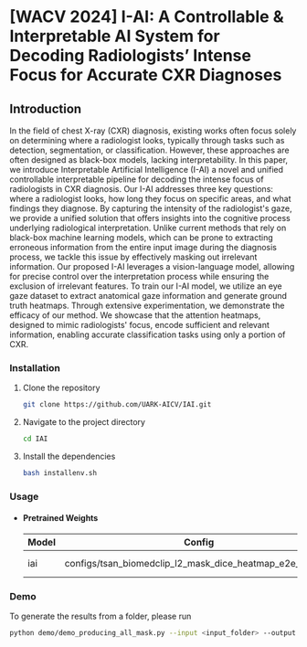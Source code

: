 # [WACV 2024] I-AI: A Controllable & Interpretable AI System for Decoding Radiologists’ Intense Focus for Accurate CXR Diagnoses


## Introduction

In the field of chest X-ray (CXR) diagnosis, existing works often focus solely on determining where a radiologist looks, typically through tasks such as detection, segmentation, or classification. However, these approaches are often designed as black-box models, lacking interpretability. In this paper, we introduce Interpretable Artificial Intelligence (I-AI) a novel and unified controllable interpretable pipeline for decoding the intense focus of radiologists in CXR diagnosis. Our I-AI addresses three key questions: where a radiologist looks, how long they focus on specific areas, and what findings they diagnose. By capturing the intensity of the radiologist's gaze, we provide a unified solution that offers insights into the cognitive process underlying radiological interpretation. Unlike current methods that rely on black-box machine learning models, which can be prone to extracting erroneous information from the entire input image during the diagnosis process, we tackle this issue by effectively masking out irrelevant information. Our proposed I-AI leverages a vision-language model, allowing for precise control over the interpretation process while ensuring the exclusion of irrelevant features.
To train our I-AI model, we utilize an eye gaze dataset to extract anatomical gaze information and generate ground truth heatmaps. Through extensive experimentation, we demonstrate the efficacy of our method. We showcase that the attention heatmaps, designed to mimic radiologists' focus, encode sufficient and relevant information, enabling accurate classification tasks using only a portion of CXR. 


### Installation
1. Clone the repository
    ```sh
    git clone https://github.com/UARK-AICV/IAI.git
    ```
2. Navigate to the project directory
    ```sh
    cd IAI
    ```
3. Install the dependencies
    ```sh
    bash installenv.sh
    ```



### Usage


- #### Pretrained Weights

  |Model|Config |Weights|
  |-----|-------|---|
  |iai|configs/tsan_biomedclip_l2_mask_dice_heatmap_e2e_v2.yaml |coming soon |

### Demo
To generate the results from a folder, please run 
```bash
python demo/demo_producing_all_mask.py --input <input_folder> --output <output_folder> --config <config_file> --weights <weights_file>
```

